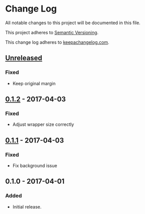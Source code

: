 # Change Log

All notable changes to this project will be documented in this file.

This project adheres to [Semantic Versioning](http://semver.org/).

This change log adheres to [keepachangelog.com](http://keepachangelog.com).

## [Unreleased]
### Fixed
- Keep original margin

## [0.1.2] - 2017-04-03
### Fixed
- Adjust wrapper size correctly

## [0.1.1] - 2017-04-03
### Fixed
- Fix background issue

## 0.1.0 - 2017-04-01
### Added
- Initial release.

[Unreleased]: https://github.com/yuku-t/textoverlay/compare/v0.1.2...HEAD
[0.1.2]: https://github.com/yuku-t/textoverlay/compare/v0.1.1...v0.1.2
[0.1.1]: https://github.com/yuku-t/textoverlay/compare/v0.1.0...v0.1.1
